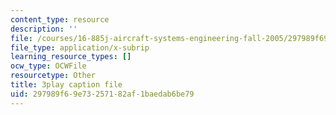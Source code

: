 ```yaml
---
content_type: resource
description: ''
file: /courses/16-885j-aircraft-systems-engineering-fall-2005/297989f69e73257182af1baedab6be79_FB0pyYTs2mw.srt
file_type: application/x-subrip
learning_resource_types: []
ocw_type: OCWFile
resourcetype: Other
title: 3play caption file
uid: 297989f6-9e73-2571-82af-1baedab6be79
---
```

